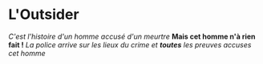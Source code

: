 # L'Outsider
*C'est l'histoire d'un homme accusé d'un meurtre*
**Mais cet homme n'à rien fait !**
_La police arrive sur les lieux du crime et **toutes** les preuves accuses cet homme_
